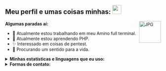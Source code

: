 ## Meu perfil e umas coisas minhas: <img src="https://github.com/TheDudeThatCode/TheDudeThatCode/blob/master/Assets/Hi.gif" width="29px">

<img align="right" alt="JPG" height="70" src="https://i.giphy.com/media/LMt9638dO8dftAjtco/200.webp" />

**Algumas paradas aí:**
- 🔭 Atualmente estou trabalhando em meu Amino full terminal.
- 🌱 Atualmente estou aprendendo PHP.
- ✨ Interessado em coisas de pentest.
- 🤔 Procurando um sentido para a vida.

<details>
  <summary><b>Minhas estatísticas e linguagens que eu uso: </b></summary>
  
  
  <img src="https://github-readme-stats.vercel.app/api?username=ruisueduardo&show_icons=true&theme=radical&title_color=8E2DE2&text_color=fff&icon_color=8E2DE2">

<p align="center">
<img src="https://visitor-badge.laobi.icu/badge?page_id=ruisueduardo" id="counter">
<img src="https://img.shields.io/github/followers/ruisueduardo">
</p>

![HTML5](https://img.shields.io/badge/html%205-grey?style=for-the-badge&logo=html5&logoColor=white&labelColor=8E2DE2)
![php](https://img.shields.io/badge/-php-grey?style=for-the-badge&logo=php&logoColor=white&labelColor=8E2DE2)
![git](https://img.shields.io/badge/-git-grey?style=for-the-badge&logo=git&logoColor=white&labelColor=8E2DE2)
<br>
![JavaScript](https://img.shields.io/badge/-JavaScript-grey?style=for-the-badge&logo=javascript&logoColor=white&labelColor=8E2DE2)
![github](https://img.shields.io/badge/-github-grey?style=for-the-badge&logo=github&logoColor=white&labelColor=8E2DE2)
![python](https://img.shields.io/badge/-python-grey?style=for-the-badge&logo=python&logoColor=white&labelColor=8E2DE2)
![MarkDown](https://img.shields.io/badge/-Markdown-grey?style=for-the-badge&logo=Markdown&logoColor=white&labelColor=8E2DE2)

![Repo 1](https://github-readme-stats.vercel.app/api/pin/?username=ruisueduardo&repo=amino_contas&show_icons=true&theme=radical&title_color=8E2DE2&text_color=fff&icon_color=8E2DE2)
![Repo 2](https://github-readme-stats.vercel.app/api/pin/?username=ruisueduardo&repo=consulta&show_icons=true&theme=radical&title_color=8E2DE2&text_color=fff&icon_color=8E2DE2)

![Top Langs](https://github-readme-stats.vercel.app/api/top-langs/?username=ruisueduardo&theme=radical&title_color=8E2DE2&text_color=fff)

</details>

<details>
  <summary><b>Formas de contato:</b></summary>
  <p align="center">
    <i>Ainda irei adicionar algumas formas de contato.</i><br><br>
    </a>
  </p>
</details>
